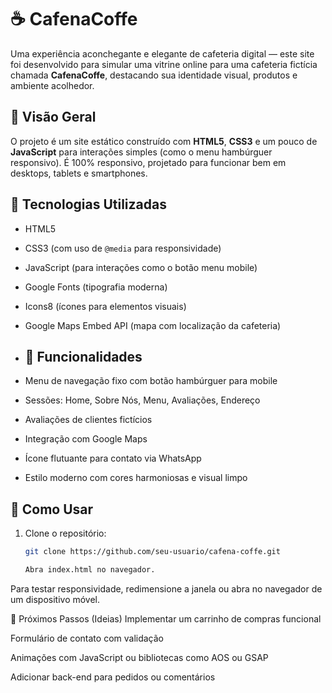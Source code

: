 # ☕ CafenaCoffe

Uma experiência aconchegante e elegante de cafeteria digital — este site foi desenvolvido para simular uma vitrine online para uma cafeteria fictícia chamada **CafenaCoffe**, destacando sua identidade visual, produtos e ambiente acolhedor.

## 📸 Visão Geral

O projeto é um site estático construído com **HTML5**, **CSS3** e um pouco de **JavaScript** para interações simples (como o menu hambúrguer responsivo). É 100% responsivo, projetado para funcionar bem em desktops, tablets e smartphones.

## 🔧 Tecnologias Utilizadas

- HTML5
- CSS3 (com uso de `@media` para responsividade)
- JavaScript (para interações como o botão menu mobile)
- Google Fonts (tipografia moderna)
- Icons8 (ícones para elementos visuais)
- Google Maps Embed API (mapa com localização da cafeteria)

- ## 🧩 Funcionalidades

- Menu de navegação fixo com botão hambúrguer para mobile
- Sessões: Home, Sobre Nós, Menu, Avaliações, Endereço
- Avaliações de clientes fictícios
- Integração com Google Maps
- Ícone flutuante para contato via WhatsApp
- Estilo moderno com cores harmoniosas e visual limpo

## 🎯 Como Usar

1. Clone o repositório:
   ```bash
   git clone https://github.com/seu-usuario/cafena-coffe.git

   Abra index.html no navegador.

Para testar responsividade, redimensione a janela ou abra no navegador de um dispositivo móvel.

📌 Próximos Passos (Ideias)
Implementar um carrinho de compras funcional

Formulário de contato com validação

Animações com JavaScript ou bibliotecas como AOS ou GSAP

Adicionar back-end para pedidos ou comentários
